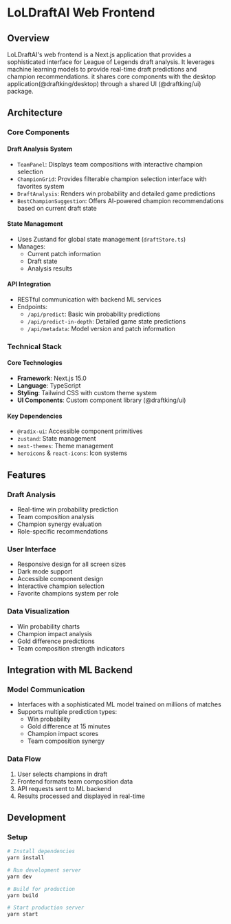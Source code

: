 # LoLDraftAI Web Frontend

## Overview

LoLDraftAI's web frontend is a Next.js application that provides a sophisticated interface for League of Legends draft analysis. It leverages machine learning models to provide real-time draft predictions and champion recommendations.
it shares core components with the desktop application(@draftking/desktop) through a shared UI (@draftking/ui) package.

## Architecture

### Core Components

#### Draft Analysis System

- `TeamPanel`: Displays team compositions with interactive champion selection
- `ChampionGrid`: Provides filterable champion selection interface with favorites system
- `DraftAnalysis`: Renders win probability and detailed game predictions
- `BestChampionSuggestion`: Offers AI-powered champion recommendations based on current draft state

#### State Management

- Uses Zustand for global state management (`draftStore.ts`)
- Manages:
  - Current patch information
  - Draft state
  - Analysis results

#### API Integration

- RESTful communication with backend ML services
- Endpoints:
  - `/api/predict`: Basic win probability predictions
  - `/api/predict-in-depth`: Detailed game state predictions
  - `/api/metadata`: Model version and patch information

### Technical Stack

#### Core Technologies

- **Framework**: Next.js 15.0
- **Language**: TypeScript
- **Styling**: Tailwind CSS with custom theme system
- **UI Components**: Custom component library (@draftking/ui)

#### Key Dependencies

- `@radix-ui`: Accessible component primitives
- `zustand`: State management
- `next-themes`: Theme management
- `heroicons` & `react-icons`: Icon systems

## Features

### Draft Analysis

- Real-time win probability prediction
- Team composition analysis
- Champion synergy evaluation
- Role-specific recommendations

### User Interface

- Responsive design for all screen sizes
- Dark mode support
- Accessible component design
- Interactive champion selection
- Favorite champions system per role

### Data Visualization

- Win probability charts
- Champion impact analysis
- Gold difference predictions
- Team composition strength indicators

## Integration with ML Backend

### Model Communication

- Interfaces with a sophisticated ML model trained on millions of matches
- Supports multiple prediction types:
  - Win probability
  - Gold difference at 15 minutes
  - Champion impact scores
  - Team composition synergy

### Data Flow

1. User selects champions in draft
2. Frontend formats team composition data
3. API requests sent to ML backend
4. Results processed and displayed in real-time

## Development

### Setup

```bash
# Install dependencies
yarn install

# Run development server
yarn dev

# Build for production
yarn build

# Start production server
yarn start
```
